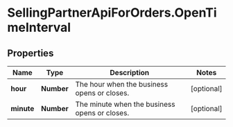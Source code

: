 # SellingPartnerApiForOrders.OpenTimeInterval

## Properties

Name | Type | Description | Notes
------------ | ------------- | ------------- | -------------
**hour** | **Number** | The hour when the business opens or closes. | [optional] 
**minute** | **Number** | The minute when the business opens or closes. | [optional] 


